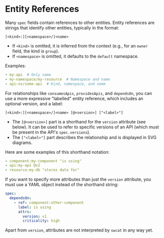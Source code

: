# Entity References

Many `spec` fields contain references to other entities. Entity references are strings that identify other entities, typically in the format:

`[<kind>:][<namespace>/]<name>`

* If `<kind>` is omitted, it is inferred from the context (e.g., for an `owner` field, the kind is `group`).
* If `<namespace>` is omitted, it defaults to the `default` namespace.

Examples:

```yaml
- my-api  # Only name
- my-namespace/my-resource  # Namespace and name
- api:ns/some-api  # Kind, namespace, and name
```

For relationships like `consumesApis`, `providesApis`, and `dependsOn`,
you can use a more expressive "labelled" entity reference, which includes
an optional version, and a label:

`[<kind>:][<namespace>/]<name> [@<version>] ["<label>"]`

* The `[@<version>]` part is a shorthand for the `version` attribute (see below).
    It can be used to refer to specific versions of an API (which must be present
    in the API's `spec.versions`).
* The `["<label>"]` part describes the relationship and is displayed in SVG diagrams.

Here are some examples of this shorthand notation:

```yaml
- component:my-component "is using"
- api:my-api @v2
- resource:my-db "stores data for"
```

If you want to specify more attributes than just the `version` attribute,
you must use a YAML object instead of the shorthand string:

```yaml
spec:
  dependsOn:
    - ref: component:other-component
      label: is using
      attrs:
        version: v1
        criticality: high
```

Apart from `version`, attributes are not interpreted by `swcat` in any way yet.
